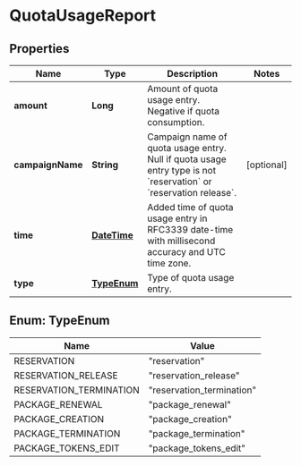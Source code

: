 
# QuotaUsageReport

## Properties
Name | Type | Description | Notes
------------ | ------------- | ------------- | -------------
**amount** | **Long** | Amount of quota usage entry. Negative if quota consumption. | 
**campaignName** | **String** | Campaign name of quota usage entry. Null if quota usage entry type is not &#x60;reservation&#x60; or &#x60;reservation release&#x60;. |  [optional]
**time** | [**DateTime**](DateTime.md) | Added time of quota usage entry in RFC3339 date-time with millisecond accuracy and UTC time zone. | 
**type** | [**TypeEnum**](#TypeEnum) | Type of quota usage entry. | 


<a name="TypeEnum"></a>
## Enum: TypeEnum
Name | Value
---- | -----
RESERVATION | &quot;reservation&quot;
RESERVATION_RELEASE | &quot;reservation_release&quot;
RESERVATION_TERMINATION | &quot;reservation_termination&quot;
PACKAGE_RENEWAL | &quot;package_renewal&quot;
PACKAGE_CREATION | &quot;package_creation&quot;
PACKAGE_TERMINATION | &quot;package_termination&quot;
PACKAGE_TOKENS_EDIT | &quot;package_tokens_edit&quot;



